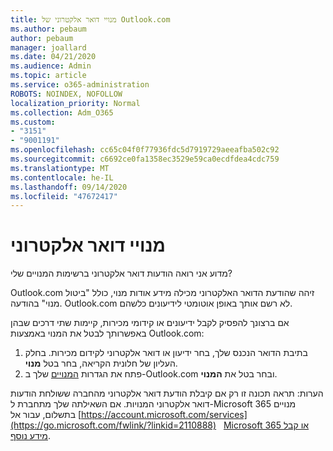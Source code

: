 ```yaml
---
title: מנויי דואר אלקטרוני של Outlook.com
ms.author: pebaum
author: pebaum
manager: joallard
ms.date: 04/21/2020
ms.audience: Admin
ms.topic: article
ms.service: o365-administration
ROBOTS: NOINDEX, NOFOLLOW
localization_priority: Normal
ms.collection: Adm_O365
ms.custom:
- "3151"
- "9001191"
ms.openlocfilehash: cc65c04f0f77936fdc5d7919729aeeafba502c92
ms.sourcegitcommit: c6692ce0fa1358ec3529e59ca0ecdfdea4cdc759
ms.translationtype: MT
ms.contentlocale: he-IL
ms.lasthandoff: 09/14/2020
ms.locfileid: "47672417"
---
```

# <a name="email-subscriptions"></a>מנויי דואר אלקטרוני

מדוע אני רואה הודעות דואר אלקטרוני ברשימות המנויים שלי?

Outlook.com זיהה שהודעת הדואר האלקטרוני מכילה מידע אודות מנוי, כולל "ביטול מנוי" בהודעה. Outlook.com לא רשם אותך באופן אוטומטי לידיעונים כלשהם.

אם ברצונך להפסיק לקבל ידיעונים או קידומי מכירות, קיימות שתי דרכים שבהן באפשרותך לבטל את המנוי באמצעות Outlook.com:
1. בתיבת הדואר הנכנס שלך, בחר ידיעון או דואר אלקטרוני לקידום מכירות. בחלק העליון של חלונית הקריאה, בחר בטל **מנוי**.
2. פתח את הגדרות [המנויים](https://go.microsoft.com/fwlink/?linkid=2110887) שלך ב-Outlook.com ובחר בטל את **המנוי**.

הערות: תראה תכונה זו רק אם קיבלת הודעת דואר אלקטרוני מהחברה ששולחת הודעות דואר אלקטרוני המנויות.
אם השאילתה שלך מתחברת ל-Microsoft 365 מנויים בתשלום, עבור אל [https://account.microsoft.com/services](https://go.microsoft.com/fwlink/?linkid=2110888)   [Microsoft 365 או קבל מידע נוסף](https://products.office.com/compare-all-microsoft-office-products?tab=1&WT.mc_id=PROD_OL-Web_Support_O365NewValue_Upgrade).
  